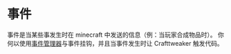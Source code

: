 # 事件

事件是当某些事发生时在 minecraft 中发送的信息（例：当玩家合成物品时）。
你何以使用[事件管理器](IEventManager)与事件挂钩，并且当事件发生时让 Crafttweaker 触发代码。
